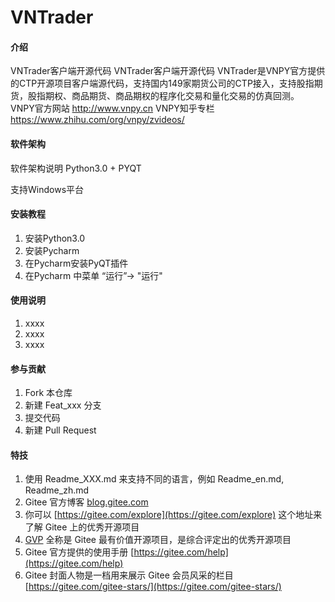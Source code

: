 # VNTrader

#### 介绍
VNTrader客户端开源代码
VNTrader客户端开源代码 VNTrader是VNPY官方提供的CTP开源项目客户端源代码，支持国内149家期货公司的CTP接入，支持股指期货，股指期权、商品期货、商品期权的程序化交易和量化交易的仿真回测。
VNPY官方网站 http://www.vnpy.cn 
VNPY知乎专栏 https://www.zhihu.com/org/vnpy/zvideos/

#### 软件架构
软件架构说明
Python3.0 + PYQT

支持Windows平台

#### 安装教程

1.  安装Python3.0
2.  安装Pycharm
3.  在Pycharm安装PyQT插件
4.  在Pycharm 中菜单 “运行”-> "运行"

#### 使用说明

1.  xxxx
2.  xxxx
3.  xxxx

#### 参与贡献

1.  Fork 本仓库
2.  新建 Feat_xxx 分支
3.  提交代码
4.  新建 Pull Request


#### 特技

1.  使用 Readme\_XXX.md 来支持不同的语言，例如 Readme\_en.md, Readme\_zh.md
2.  Gitee 官方博客 [blog.gitee.com](https://blog.gitee.com)
3.  你可以 [https://gitee.com/explore](https://gitee.com/explore) 这个地址来了解 Gitee 上的优秀开源项目
4.  [GVP](https://gitee.com/gvp) 全称是 Gitee 最有价值开源项目，是综合评定出的优秀开源项目
5.  Gitee 官方提供的使用手册 [https://gitee.com/help](https://gitee.com/help)
6.  Gitee 封面人物是一档用来展示 Gitee 会员风采的栏目 [https://gitee.com/gitee-stars/](https://gitee.com/gitee-stars/)
